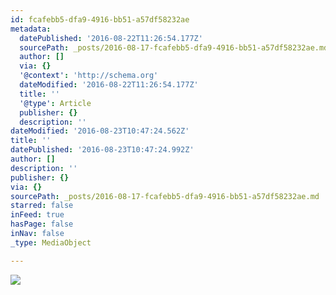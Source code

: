 ```yaml
---
id: fcafebb5-dfa9-4916-bb51-a57df58232ae
metadata:
  datePublished: '2016-08-22T11:26:54.177Z'
  sourcePath: _posts/2016-08-17-fcafebb5-dfa9-4916-bb51-a57df58232ae.md
  author: []
  via: {}
  '@context': 'http://schema.org'
  dateModified: '2016-08-22T11:26:54.177Z'
  title: ''
  '@type': Article
  publisher: {}
  description: ''
dateModified: '2016-08-23T10:47:24.562Z'
title: ''
datePublished: '2016-08-23T10:47:24.992Z'
author: []
description: ''
publisher: {}
via: {}
sourcePath: _posts/2016-08-17-fcafebb5-dfa9-4916-bb51-a57df58232ae.md
starred: false
inFeed: true
hasPage: false
inNav: false
_type: MediaObject

---
```

![](https://the-grid-user-content.s3-us-west-2.amazonaws.com/0d68b723-9b95-4cb4-9294-1f2275cd5659.jpg)